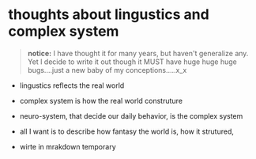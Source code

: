 thoughts about lingustics and complex system
======================

> **notice:** I have thought it for many years, but haven't generalize any. Yet I decide to write it out though it MUST have huge huge huge bugs....just a new baby of my conceptions.....x_x

- lingustics reflects the real world

- complex system is how the real world construture

- neuro-system, that decide our daily behavior, is the complex system

- all I want is to describe how fantasy the world is, how it strutured,

- wirte in mrakdown temporary
